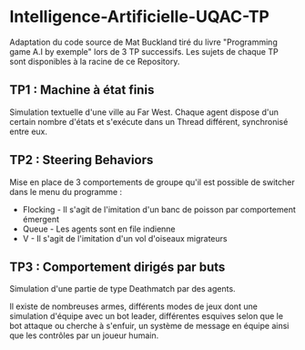 # Intelligence-Artificielle-UQAC-TP

Adaptation du code source de Mat Buckland tiré du livre "Programming game A.I by exemple" lors de 3 TP successifs. Les sujets de chaque TP sont disponibles à la racine de ce Repository.

## TP1 : Machine à état finis

Simulation textuelle d'une ville au Far West. Chaque agent dispose d'un certain nombre d'états et s'exécute dans un Thread différent, synchronisé entre eux.

## TP2 : Steering Behaviors

Mise en place de 3 comportements de groupe qu'il est possible de switcher dans le menu du programme :

* Flocking - Il s'agit de l'imitation d'un banc de poisson par comportement émergent
* Queue - Les agents sont en file indienne
* V - Il s'agit de l'imitation d'un vol d'oiseaux migrateurs

## TP3 : Comportement dirigés par buts

Simulation d'une partie de type Deathmatch par des agents.

Il existe de nombreuses armes, différents modes de jeux dont une simulation d'équipe avec un bot leader, différentes esquives selon que le bot attaque ou cherche à s'enfuir, un système de message en équipe ainsi que les contrôles par un joueur humain.


